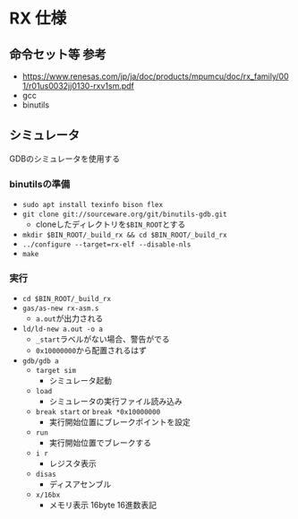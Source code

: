 # RX 仕様

## 命令セット等 参考
* <https://www.renesas.com/jp/ja/doc/products/mpumcu/doc/rx_family/001/r01us0032jj0130-rxv1sm.pdf>
* gcc
* binutils

## シミュレータ
GDBのシミュレータを使用する

### binutilsの準備
* `sudo apt install texinfo bison flex`
* `git clone git://sourceware.org/git/binutils-gdb.git`
    * cloneしたディレクトリを`$BIN_ROOT`とする
* `mkdir $BIN_ROOT/_build_rx && cd $BIN_ROOT/_build_rx`
* `../configure --target=rx-elf --disable-nls`
* `make`

### 実行
* `cd $BIN_ROOT/_build_rx`
* `gas/as-new rx-asm.s`
    * `a.out`が出力される
* `ld/ld-new a.out -o a`
    * `_start`ラベルがない場合、警告がでる
    * `0x10000000`から配置されるはず
* `gdb/gdb a`
    * `target sim`
        * シミュレータ起動
    * `load`
        * シミュレータの実行ファイル読み込み
    * `break start` or `break *0x10000000`
        * 実行開始位置にブレークポイントを設定
    * `run`
        * 実行開始位置でブレークする
    * `i r`
        * レジスタ表示
    * `disas`
        * ディスアセンブル
    * `x/16bx`
        * メモリ表示 16byte 16進数表記
